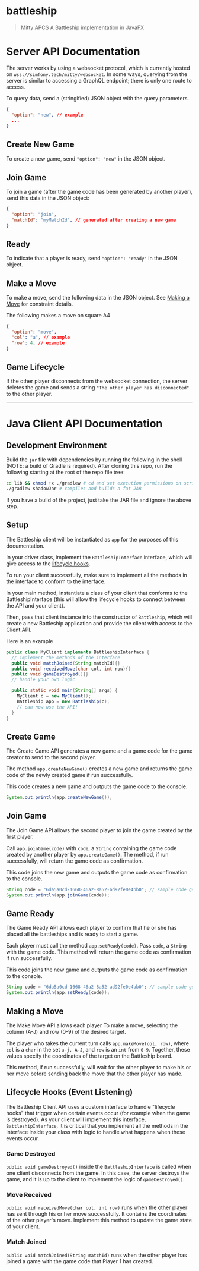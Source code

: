 # battleship

> Mitty APCS A Battleship implementation in JavaFX

# Server API Documentation
The server works by using a websocket protocol, which is currently hosted on `wss://simfony.tech/mitty/websocket`. In some ways, querying from the server is similar to accessing a GraphQL endpoint; there is only one route to access.

To query data, send a (stringified) JSON object with the query parameters.
```json
{
  "option": "new", // example
  ...
}
```

## Create New Game
To create a new game, send `"option": "new"` in the JSON object.

## Join Game
To join a game (after the game code has been generated by another player), send this data in the JSON object:

```json
{
  "option": "join",
  "matchId": "myMatchId", // generated after creating a new game
}
```

## Ready
To indicate that a player is ready, send `"option": "ready"` in the JSON object.

## Make a Move
To make a move, send the following data in the JSON object. See [Making a Move](#making-a-move) for constraint details.

The following makes a move on square A4
```json
{
  "option": "move",
  "col": "a", // example
  "row": 4, // example
}
```

## Game Lifecycle
If the other player disconnects from the websocket connection, the server deletes the game and sends a string `"The other player has disconnected"` to the other player.

---

# Java Client API Documentation

## Development Environment
Build the `jar` file with dependencies by running the following in the shell (NOTE: a build of Gradle is required). After cloning this repo, run the following starting at the root of the repo file tree:
```sh
cd lib && chmod +x ./gradlew # cd and set execution permissions on script
./gradlew shadowJar # compiles and builds a fat JAR
```

If you have a build of the project, just take the JAR file and ignore the above step.

## Setup
The Battleship client will be instantiated as `app` for the purposes of this documentation.

In your driver class, implement the `BattleshipInterface` interface, which will give access to the [lifecycle hooks](#lifecycle-hooks-event-listening).

To run your client successfully, make sure to implement all the methods in the interface to conform to the interface.

In your main method, instantiate a class of your client that conforms to the BattleshipInterface (this will allow the lifecycle hooks to connect between the API and your client).

Then, pass that client instance into the constructor of `Battleship`, which will create a new Battleship application and provide the client with access to the Client API.

Here is an example
```java title=MyClient.java
public class MyClient implements BattleshipInterface {
  // implement the methods of the interface
  public void matchJoined(String matchId){}
  public void receivedMove(char col, int row){}
  public void gameDestroyed(){}
  // handle your own logic

  public static void main(String[] args) {
    MyClient c = new MyClient();
    Battleship app = new Battleship(c);
    // can now use the API!
  }
}
```


## Create Game
The Create Game API generates a new game and a game code for the game creator to send to the second player.

The method `app.createNewGame()` creates a new game and returns the game code of the newly created game if run successfully.

This code creates a new game and outputs the game code to the console.
```java
System.out.println(app.createNewGame());
```

## Join Game
The Join Game API allows the second player to join the game created by the first player.

Call `app.joinGame(code)` with `code`, a `String` containing the game code created by another player by `app.createGame()`. The method, if run successfully, will return the game code as confirmation.

This code joins the new game and outputs the game code as confirmation to the console.
```java
String code = "6da5a0cd-1668-46a2-8a52-ad92fe0e4bb0"; // sample code generated by createNewGame()
System.out.println(app.joinGame(code));
```

## Game Ready
The Game Ready API allows each player to confirm that he or she has placed all the battleships and is ready to start a game.

Each player must call the method `app.setReady(code)`. Pass `code`, a `String` with the game code. This method will return the game code as confirmation if run successfully.

This code joins the new game and outputs the game code as confirmation to the console.
```java
String code = "6da5a0cd-1668-46a2-8a52-ad92fe0e4bb0"; // sample code generated by createNewGame()
System.out.println(app.setReady(code));
```

## Making a Move
The Make Move API allows each player To make a move, selecting the column (A-J) and row (0-9) of the desired target.

The player who takes the current turn calls `app.makeMove(col, row)`, where `col` is a `char` in the set `a-j, A-J`, and `row` is an `int` from `0-9`. Together, these values specify the coordinates of the target on the Battleship board.

This method, if run successfully, will wait for the other player to make his or her move before sending back the move that the other player has made.

## Lifecycle Hooks (Event Listening)
The Battleship Client API uses a custom interface to handle "lifecycle hooks" that trigger when certain events occur (for example when the game is destroyed). As your client will implement this interface, `BattleshipInterface`, it is critical that you implement all the methods in the interface inside your class with logic to handle what happens when these events occur.
### Game Destroyed
`public void gameDestroyed()` inside the `BattleshipInterface` is called when one client disconnects from the game. In this case, the server destroys the game, and it is up to the client to implement the logic of `gameDestroyed()`.
### Move Received
`public void receivedMove(char col, int row)` runs when the other player has sent through his or her move successfully. It contains the coordinates of the other player's move. Implement this method to update the game state of your client.
### Match Joined
`public void matchJoined(String matchId)` runs when the other player has joined a game with the game code that Player 1 has created.